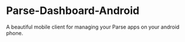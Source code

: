 # Parse-Dashboard-Android
A beautiful mobile client for managing your Parse apps on your android phone. 
